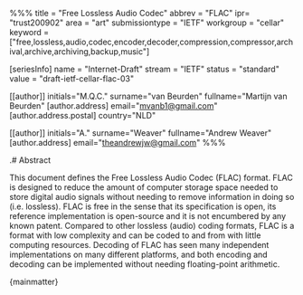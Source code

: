 %%%
title = "Free Lossless Audio Codec"
abbrev = "FLAC"
ipr= "trust200902"
area = "art"
submissiontype = "IETF"
workgroup = "cellar"
keyword = ["free,lossless,audio,codec,encoder,decoder,compression,compressor,archival,archive,archiving,backup,music"]

[seriesInfo]
name = "Internet-Draft"
stream = "IETF"
status = "standard"
value = "draft-ietf-cellar-flac-03"

[[author]]
initials="M.Q.C."
surname="van Beurden"
fullname="Martijn van Beurden"
  [author.address]
  email="mvanb1@gmail.com"
    [author.address.postal]
    country="NLD"

[[author]]
initials="A."
surname="Weaver"
fullname="Andrew Weaver"
  [author.address]
  email="theandrewjw@gmail.com"
%%%

.# Abstract

This document defines the Free Lossless Audio Codec (FLAC) format. FLAC is designed to reduce the amount of computer storage space needed to store digital audio signals without needing to remove information in doing so (i.e. lossless). FLAC is free in the sense that its specification is open, its reference implementation is open-source and it is not encumbered by any known patent. Compared to other lossless (audio) coding formats, FLAC is a format with low complexity and can be coded to and from with little computing resources. Decoding of FLAC has seen many independent implementations on many different platforms, and both encoding and decoding can be implemented without needing floating-point arithmetic.

{mainmatter}
